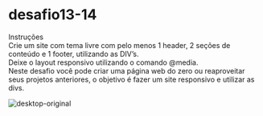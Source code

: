 # desafio13-14
Instruções<br>
Crie um site com tema livre com pelo menos 1 header, 2 seções de conteúdo e 1 footer, utilizando as DIV’s.<br> 
Deixe o layout responsivo utilizando o comando @media.<br>
Neste desafio você pode criar uma página web do zero ou reaproveitar seus projetos anteriores, o objetivo é fazer um site responsivo e utilizar as divs.

![desktop-original](https://github.com/Lordi2017/desafio13-14/assets/95105831/84ddeaf2-b5cb-4773-9578-b222ec7b1e6f)
